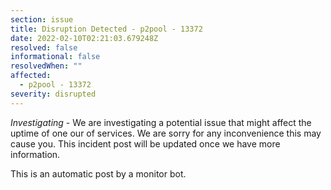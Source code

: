 ```yaml
---
section: issue
title: Disruption Detected - p2pool - 13372
date: 2022-02-10T02:21:03.679248Z
resolved: false
informational: false
resolvedWhen: ""
affected:
  - p2pool - 13372
severity: disrupted
---
```

*Investigating* - We are investigating a potential issue that might affect the uptime of one our of services. We are sorry for any inconvenience this may cause you. This incident post will be updated once we have more information.

This is an automatic post by a monitor bot.
        